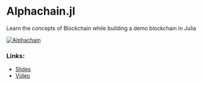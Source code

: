 # Alphachain.jl

Learn the concepts of Blockchain while building a demo blockchain in Julia

[![Alphachain](http://img.youtube.com/vi/tc_PjG3uLrY/0.jpg)](http://www.youtube.com/watch?v=tc_PjG3uLrY "Alphachain")


  
### Links:

- [Slides](https://www.canva.com/design/DAEEhWLy9eQ/qFhz2NcGPH2lZhCnlG3HJg/view)
- [Video](http://www.youtube.com/watch?v=tc_PjG3uLrY)